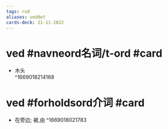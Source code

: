 ```yaml
---
tags: rod
aliases: veddet
cards-deck: 21-11-2022
---
```


# ved #navneord名词/t-ord #card
- 木头  
^1669018214168

# ved #forholdsord介词 #card
- 在旁边; 被,由
^1669018021783

